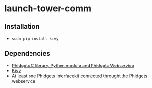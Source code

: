 # launch-tower-comm

## Installation

* `sudo pip install kivy`

## Dependencies

* [Phidgets C library, Python module and Phidgets Webservice](http://www.phidgets.com/docs/Software_Overview#Operating_System_Support)
* [Kivy](http://kivy.org/#download)
* At least one Phidgets Interfacekit connected throught the Phidgets webservice 
